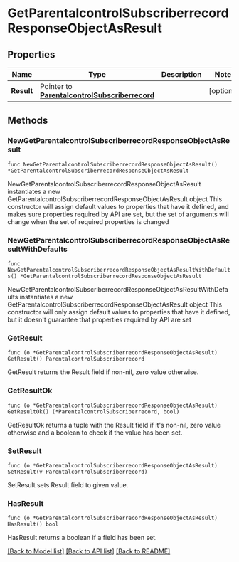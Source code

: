 # GetParentalcontrolSubscriberrecordResponseObjectAsResult

## Properties

Name | Type | Description | Notes
------------ | ------------- | ------------- | -------------
**Result** | Pointer to [**ParentalcontrolSubscriberrecord**](ParentalcontrolSubscriberrecord.md) |  | [optional] 

## Methods

### NewGetParentalcontrolSubscriberrecordResponseObjectAsResult

`func NewGetParentalcontrolSubscriberrecordResponseObjectAsResult() *GetParentalcontrolSubscriberrecordResponseObjectAsResult`

NewGetParentalcontrolSubscriberrecordResponseObjectAsResult instantiates a new GetParentalcontrolSubscriberrecordResponseObjectAsResult object
This constructor will assign default values to properties that have it defined,
and makes sure properties required by API are set, but the set of arguments
will change when the set of required properties is changed

### NewGetParentalcontrolSubscriberrecordResponseObjectAsResultWithDefaults

`func NewGetParentalcontrolSubscriberrecordResponseObjectAsResultWithDefaults() *GetParentalcontrolSubscriberrecordResponseObjectAsResult`

NewGetParentalcontrolSubscriberrecordResponseObjectAsResultWithDefaults instantiates a new GetParentalcontrolSubscriberrecordResponseObjectAsResult object
This constructor will only assign default values to properties that have it defined,
but it doesn't guarantee that properties required by API are set

### GetResult

`func (o *GetParentalcontrolSubscriberrecordResponseObjectAsResult) GetResult() ParentalcontrolSubscriberrecord`

GetResult returns the Result field if non-nil, zero value otherwise.

### GetResultOk

`func (o *GetParentalcontrolSubscriberrecordResponseObjectAsResult) GetResultOk() (*ParentalcontrolSubscriberrecord, bool)`

GetResultOk returns a tuple with the Result field if it's non-nil, zero value otherwise
and a boolean to check if the value has been set.

### SetResult

`func (o *GetParentalcontrolSubscriberrecordResponseObjectAsResult) SetResult(v ParentalcontrolSubscriberrecord)`

SetResult sets Result field to given value.

### HasResult

`func (o *GetParentalcontrolSubscriberrecordResponseObjectAsResult) HasResult() bool`

HasResult returns a boolean if a field has been set.


[[Back to Model list]](../README.md#documentation-for-models) [[Back to API list]](../README.md#documentation-for-api-endpoints) [[Back to README]](../README.md)



